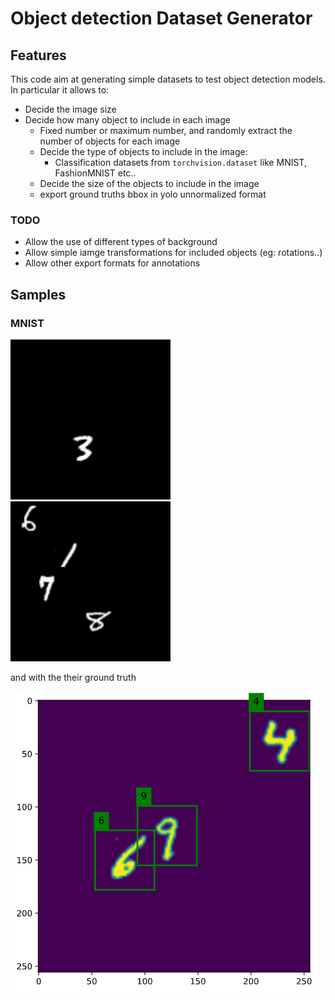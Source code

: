 # Object detection Dataset Generator

## Features 
This code aim at generating simple datasets to test object detection models.
In particular it allows to:
* Decide the image size
* Decide how many object to include in each image
  * Fixed number or maximum number, and randomly extract the number of objects for each image
  * Decide the type of objects to include in the image:
    * Classification datasets from `torchvision.dataset` like MNIST, FashionMNIST etc..
  * Decide the size of the objects to include in the image
  * export ground truths bbox in yolo unnormalized format

### TODO  
* Allow the use of different types of background
* Allow simple iamge transformations for included objects (eg: rotations..)
* Allow other export formats for annotations


## Samples

### MNIST
![sample](assets/raw_1obj.png)
![sample2](assets/raw_4obj.png)

and with the their ground truth

![sample3](assets/gg_3obj.png)